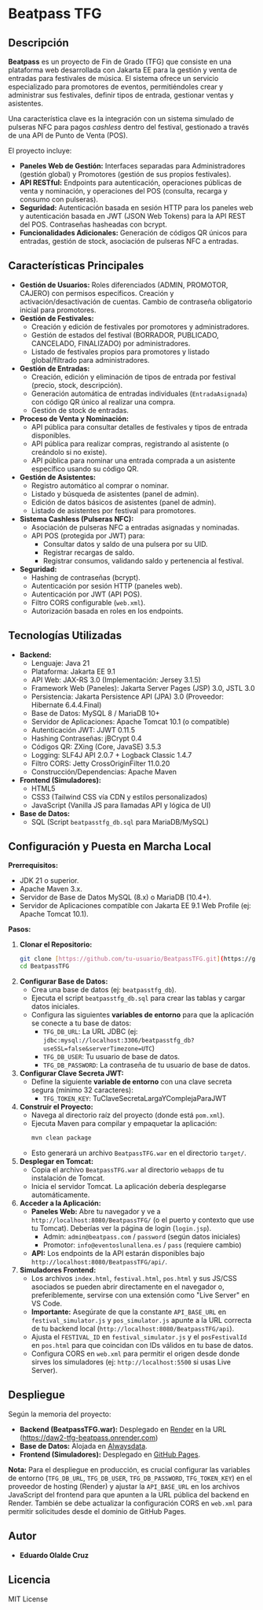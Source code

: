 # Beatpass TFG

## Descripción

**Beatpass** es un proyecto de Fin de Grado (TFG) que consiste en una plataforma web desarrollada con Jakarta EE para la gestión y venta de entradas para festivales de música. El sistema ofrece un servicio especializado para promotores de eventos, permitiéndoles crear y administrar sus festivales, definir tipos de entrada, gestionar ventas y asistentes.

Una característica clave es la integración con un sistema simulado de pulseras NFC para pagos *cashless* dentro del festival, gestionado a través de una API de Punto de Venta (POS).

El proyecto incluye:

* **Paneles Web de Gestión:** Interfaces separadas para Administradores (gestión global) y Promotores (gestión de sus propios festivales).
* **API RESTful:** Endpoints para autenticación, operaciones públicas de venta y nominación, y operaciones del POS (consulta, recarga y consumo con pulseras).
* **Seguridad:** Autenticación basada en sesión HTTP para los paneles web y autenticación basada en JWT (JSON Web Tokens) para la API REST del POS. Contraseñas hasheadas con bcrypt.
* **Funcionalidades Adicionales:** Generación de códigos QR únicos para entradas, gestión de stock, asociación de pulseras NFC a entradas.

## Características Principales

* **Gestión de Usuarios:** Roles diferenciados (ADMIN, PROMOTOR, CAJERO) con permisos específicos. Creación y activación/desactivación de cuentas. Cambio de contraseña obligatorio inicial para promotores.
* **Gestión de Festivales:**
    * Creación y edición de festivales por promotores y administradores.
    * Gestión de estados del festival (BORRADOR, PUBLICADO, CANCELADO, FINALIZADO) por administradores.
    * Listado de festivales propios para promotores y listado global/filtrado para administradores.
* **Gestión de Entradas:**
    * Creación, edición y eliminación de tipos de entrada por festival (precio, stock, descripción).
    * Generación automática de entradas individuales (`EntradaAsignada`) con código QR único al realizar una compra.
    * Gestión de stock de entradas.
* **Proceso de Venta y Nominación:**
    * API pública para consultar detalles de festivales y tipos de entrada disponibles.
    * API pública para realizar compras, registrando al asistente (o creándolo si no existe).
    * API pública para nominar una entrada comprada a un asistente específico usando su código QR.
* **Gestión de Asistentes:**
    * Registro automático al comprar o nominar.
    * Listado y búsqueda de asistentes (panel de admin).
    * Edición de datos básicos de asistentes (panel de admin).
    * Listado de asistentes por festival para promotores.
* **Sistema Cashless (Pulseras NFC):**
    * Asociación de pulseras NFC a entradas asignadas y nominadas.
    * API POS (protegida por JWT) para:
        * Consultar datos y saldo de una pulsera por su UID.
        * Registrar recargas de saldo.
        * Registrar consumos, validando saldo y pertenencia al festival.
* **Seguridad:**
    * Hashing de contraseñas (bcrypt).
    * Autenticación por sesión HTTP (paneles web).
    * Autenticación por JWT (API POS).
    * Filtro CORS configurable (`web.xml`).
    * Autorización basada en roles en los endpoints.

## Tecnologías Utilizadas

* **Backend:**
    * Lenguaje: Java 21
    * Plataforma: Jakarta EE 9.1
    * API Web: JAX-RS 3.0 (Implementación: Jersey 3.1.5)
    * Framework Web (Paneles): Jakarta Server Pages (JSP) 3.0, JSTL 3.0
    * Persistencia: Jakarta Persistence API (JPA) 3.0 (Proveedor: Hibernate 6.4.4.Final)
    * Base de Datos: MySQL 8 / MariaDB 10+
    * Servidor de Aplicaciones: Apache Tomcat 10.1 (o compatible)
    * Autenticación JWT: JJWT 0.11.5
    * Hashing Contraseñas: jBCrypt 0.4
    * Códigos QR: ZXing (Core, JavaSE) 3.5.3
    * Logging: SLF4J API 2.0.7 + Logback Classic 1.4.7
    * Filtro CORS: Jetty CrossOriginFilter 11.0.20
    * Construcción/Dependencias: Apache Maven
* **Frontend (Simuladores):**
    * HTML5
    * CSS3 (Tailwind CSS vía CDN y estilos personalizados)
    * JavaScript (Vanilla JS para llamadas API y lógica de UI)
* **Base de Datos:**
    * SQL (Script `beatpasstfg_db.sql` para MariaDB/MySQL)

## Configuración y Puesta en Marcha Local

**Prerrequisitos:**

* JDK 21 o superior.
* Apache Maven 3.x.
* Servidor de Base de Datos MySQL (8.x) o MariaDB (10.4+).
* Servidor de Aplicaciones compatible con Jakarta EE 9.1 Web Profile (ej: Apache Tomcat 10.1).

**Pasos:**

1.  **Clonar el Repositorio:**
    ```bash
    git clone [https://github.com/tu-usuario/BeatpassTFG.git](https://github.com/tu-usuario/BeatpassTFG.git)
    cd BeatpassTFG
    ```
2.  **Configurar Base de Datos:**
    * Crea una base de datos (ej: `beatpasstfg_db`).
    * Ejecuta el script `beatpasstfg_db.sql` para crear las tablas y cargar datos iniciales.
    * Configura las siguientes **variables de entorno** para que la aplicación se conecte a tu base de datos:
        * `TFG_DB_URL`: La URL JDBC (ej: `jdbc:mysql://localhost:3306/beatpasstfg_db?useSSL=false&serverTimezone=UTC`)
        * `TFG_DB_USER`: Tu usuario de base de datos.
        * `TFG_DB_PASSWORD`: La contraseña de tu usuario de base de datos.
3.  **Configurar Clave Secreta JWT:**
    * Define la siguiente **variable de entorno** con una clave secreta segura (mínimo 32 caracteres):
        * `TFG_TOKEN_KEY`: TuClaveSecretaLargaYComplejaParaJWT
4.  **Construir el Proyecto:**
    * Navega al directorio raíz del proyecto (donde está `pom.xml`).
    * Ejecuta Maven para compilar y empaquetar la aplicación:
        ```bash
        mvn clean package
        ```
    * Esto generará un archivo `BeatpassTFG.war` en el directorio `target/`.
5.  **Desplegar en Tomcat:**
    * Copia el archivo `BeatpassTFG.war` al directorio `webapps` de tu instalación de Tomcat.
    * Inicia el servidor Tomcat. La aplicación debería desplegarse automáticamente.
6.  **Acceder a la Aplicación:**
    * **Paneles Web:** Abre tu navegador y ve a `http://localhost:8080/BeatpassTFG/` (o el puerto y contexto que use tu Tomcat). Deberías ver la página de login (`login.jsp`).
        * Admin: `admin@beatpass.com` / `password` (según datos iniciales)
        * Promotor: `info@eventoslunallena.es` / `pass` (requiere cambio)
    * **API:** Los endpoints de la API estarán disponibles bajo `http://localhost:8080/BeatpassTFG/api/`.
7.  **Simuladores Frontend:**
    * Los archivos `index.html`, `festival.html`, `pos.html` y sus JS/CSS asociados se pueden abrir directamente en el navegador o, preferiblemente, servirse con una extensión como "Live Server" en VS Code.
    * **Importante:** Asegúrate de que la constante `API_BASE_URL` en `festival_simulator.js` y `pos_simulator.js` apunte a la URL correcta de tu backend local (`http://localhost:8080/BeatpassTFG/api`).
    * Ajusta el `FESTIVAL_ID` en `festival_simulator.js` y el `posFestivalId` en `pos.html` para que coincidan con IDs válidos en tu base de datos.
    * Configura CORS en `web.xml` para permitir el origen desde donde sirves los simuladores (ej: `http://localhost:5500` si usas Live Server).

## Despliegue

Según la memoria del proyecto:

* **Backend (BeatpassTFG.war):** Desplegado en [Render](https://render.com/) en la URL (https://daw2-tfg-beatpass.onrender.com)
* **Base de Datos:** Alojada en [Alwaysdata](https://www.alwaysdata.com/).
* **Frontend (Simuladores):** Desplegado en [GitHub Pages](https://pages.github.com/).

**Nota:** Para el despliegue en producción, es crucial configurar las variables de entorno (`TFG_DB_URL`, `TFG_DB_USER`, `TFG_DB_PASSWORD`, `TFG_TOKEN_KEY`) en el proveedor de hosting (Render) y ajustar la `API_BASE_URL` en los archivos JavaScript del frontend para que apunten a la URL pública del backend en Render. También se debe actualizar la configuración CORS en `web.xml` para permitir solicitudes desde el dominio de GitHub Pages.

## Autor

* **Eduardo Olalde Cruz**

## Licencia

MIT License
